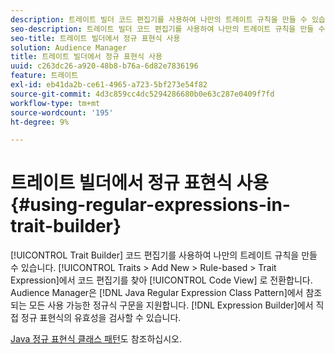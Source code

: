 ```yaml
---
description: 트레이트 빌더 코드 편집기를 사용하여 나만의 트레이트 규칙을 만들 수 있습니다. 트레이트 > 새로 추가 > 규칙 기반 > 트레이트 표현식에서 코드 편집기를 찾아 코드 보기로 전환합니다. Audience Manager은 Java 정규 표현식 클래스 패턴에서 참조되는 사용 가능한 모든 정규 표현식 구문을 지원합니다. 표현식 빌더에서 직접 정규 표현식의 유효성을 검사할 수 있습니다.
seo-description: 트레이트 빌더 코드 편집기를 사용하여 나만의 트레이트 규칙을 만들 수 있습니다. 트레이트 > 새로 추가 > 규칙 기반 > 트레이트 표현식에서 코드 편집기를 찾아 코드 보기로 전환합니다. Audience Manager은 Java 정규 표현식 클래스 패턴에서 참조되는 사용 가능한 모든 정규 표현식 구문을 지원합니다. 표현식 빌더에서 직접 정규 표현식의 유효성을 검사할 수 있습니다.
seo-title: 트레이트 빌더에서 정규 표현식 사용
solution: Audience Manager
title: 트레이트 빌더에서 정규 표현식 사용
uuid: c263dc26-a920-48b8-b76a-6d82e7836196
feature: 트레이트
exl-id: eb41da2b-ce61-4965-a723-5bf273e54f82
source-git-commit: 4d3c859cc4dc5294286680b0e63c287e0409f7fd
workflow-type: tm+mt
source-wordcount: '195'
ht-degree: 9%

---
```


# 트레이트 빌더에서 정규 표현식 사용 {#using-regular-expressions-in-trait-builder}

[!UICONTROL Trait Builder] 코드 편집기를 사용하여 나만의 트레이트 규칙을 만들 수 있습니다. [!UICONTROL Traits > Add New > Rule-based > Trait Expression]에서 코드 편집기를 찾아 [!UICONTROL Code View] 로 전환합니다. Audience Manager은 [!DNL Java Regular Expression Class Pattern]에서 참조되는 모든 사용 가능한 정규식 구문을 지원합니다. [!DNL Expression Builder]에서 직접 정규 표현식의 유효성을 검사할 수 있습니다.

[Java 정규 표현식 클래스 패턴](https://docs.oracle.com/javase/7/docs/api/java/util/regex/Pattern.html)도 참조하십시오.
